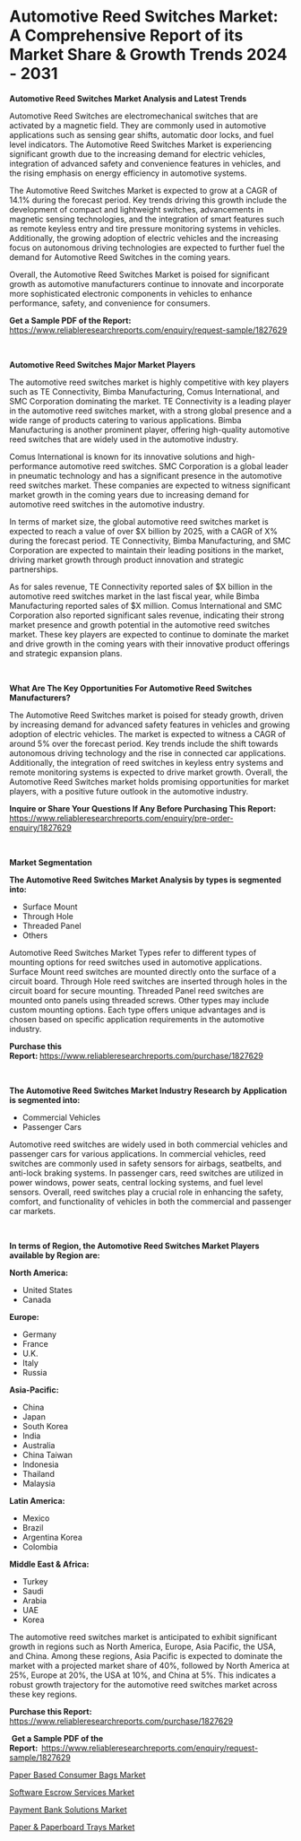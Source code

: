 <p><h1>Automotive Reed Switches Market: A Comprehensive Report of its Market Share & Growth Trends 2024 - 2031</h1></p><p><strong>Automotive Reed Switches Market Analysis and Latest Trends</strong></p>
<p><p>Automotive Reed Switches are electromechanical switches that are activated by a magnetic field. They are commonly used in automotive applications such as sensing gear shifts, automatic door locks, and fuel level indicators. The Automotive Reed Switches Market is experiencing significant growth due to the increasing demand for electric vehicles, integration of advanced safety and convenience features in vehicles, and the rising emphasis on energy efficiency in automotive systems.</p><p>The Automotive Reed Switches Market is expected to grow at a CAGR of 14.1% during the forecast period. Key trends driving this growth include the development of compact and lightweight switches, advancements in magnetic sensing technologies, and the integration of smart features such as remote keyless entry and tire pressure monitoring systems in vehicles. Additionally, the growing adoption of electric vehicles and the increasing focus on autonomous driving technologies are expected to further fuel the demand for Automotive Reed Switches in the coming years.</p><p>Overall, the Automotive Reed Switches Market is poised for significant growth as automotive manufacturers continue to innovate and incorporate more sophisticated electronic components in vehicles to enhance performance, safety, and convenience for consumers.</p></p>
<p><strong>Get a Sample PDF of the Report:&nbsp;</strong> <a href="https://www.reliableresearchreports.com/enquiry/request-sample/1827629">https://www.reliableresearchreports.com/enquiry/request-sample/1827629</a></p>
<p>&nbsp;</p>
<p><strong>Automotive Reed Switches Major Market Players</strong></p>
<p><p>The automotive reed switches market is highly competitive with key players such as TE Connectivity, Bimba Manufacturing, Comus International, and SMC Corporation dominating the market. TE Connectivity is a leading player in the automotive reed switches market, with a strong global presence and a wide range of products catering to various applications. Bimba Manufacturing is another prominent player, offering high-quality automotive reed switches that are widely used in the automotive industry.</p><p>Comus International is known for its innovative solutions and high-performance automotive reed switches. SMC Corporation is a global leader in pneumatic technology and has a significant presence in the automotive reed switches market. These companies are expected to witness significant market growth in the coming years due to increasing demand for automotive reed switches in the automotive industry.</p><p>In terms of market size, the global automotive reed switches market is expected to reach a value of over $X billion by 2025, with a CAGR of X% during the forecast period. TE Connectivity, Bimba Manufacturing, and SMC Corporation are expected to maintain their leading positions in the market, driving market growth through product innovation and strategic partnerships.</p><p>As for sales revenue, TE Connectivity reported sales of $X billion in the automotive reed switches market in the last fiscal year, while Bimba Manufacturing reported sales of $X million. Comus International and SMC Corporation also reported significant sales revenue, indicating their strong market presence and growth potential in the automotive reed switches market. These key players are expected to continue to dominate the market and drive growth in the coming years with their innovative product offerings and strategic expansion plans.</p></p>
<p>&nbsp;</p>
<p><strong>What Are The Key Opportunities For Automotive Reed Switches Manufacturers?</strong></p>
<p><p>The Automotive Reed Switches market is poised for steady growth, driven by increasing demand for advanced safety features in vehicles and growing adoption of electric vehicles. The market is expected to witness a CAGR of around 5% over the forecast period. Key trends include the shift towards autonomous driving technology and the rise in connected car applications. Additionally, the integration of reed switches in keyless entry systems and remote monitoring systems is expected to drive market growth. Overall, the Automotive Reed Switches market holds promising opportunities for market players, with a positive future outlook in the automotive industry.</p></p>
<p><strong>Inquire or Share Your Questions If Any Before Purchasing This Report:</strong> <a href="https://www.reliableresearchreports.com/enquiry/pre-order-enquiry/1827629">https://www.reliableresearchreports.com/enquiry/pre-order-enquiry/1827629</a></p>
<p>&nbsp;</p>
<p><strong>Market Segmentation</strong></p>
<p><strong>The Automotive Reed Switches Market Analysis by types is segmented into:</strong></p>
<p><ul><li>Surface Mount</li><li>Through Hole</li><li>Threaded Panel</li><li>Others</li></ul></p>
<p><p>Automotive Reed Switches Market Types refer to different types of mounting options for reed switches used in automotive applications. Surface Mount reed switches are mounted directly onto the surface of a circuit board. Through Hole reed switches are inserted through holes in the circuit board for secure mounting. Threaded Panel reed switches are mounted onto panels using threaded screws. Other types may include custom mounting options. Each type offers unique advantages and is chosen based on specific application requirements in the automotive industry.</p></p>
<p><strong>Purchase this Report:&nbsp;</strong><a href="https://www.reliableresearchreports.com/purchase/1827629">https://www.reliableresearchreports.com/purchase/1827629</a></p>
<p>&nbsp;</p>
<p><strong>The Automotive Reed Switches Market Industry Research by Application is segmented into:</strong></p>
<p><ul><li>Commercial Vehicles</li><li>Passenger Cars</li></ul></p>
<p><p>Automotive reed switches are widely used in both commercial vehicles and passenger cars for various applications. In commercial vehicles, reed switches are commonly used in safety sensors for airbags, seatbelts, and anti-lock braking systems. In passenger cars, reed switches are utilized in power windows, power seats, central locking systems, and fuel level sensors. Overall, reed switches play a crucial role in enhancing the safety, comfort, and functionality of vehicles in both the commercial and passenger car markets.</p></p>
<p>&nbsp;</p>
<p><strong>In terms of Region, the Automotive Reed Switches Market Players available by Region are:</strong></p>
<p>
    <p> <strong> North America: </strong>
        <ul>
            <li>United States</li>
            <li>Canada</li>
        </ul>
        </p> 
    <p> <strong> Europe: </strong>
        <ul>
            <li>Germany</li>
            <li>France</li>
            <li>U.K.</li>
            <li>Italy</li>
            <li>Russia</li>
        </ul>
        </p> 
    <p> <strong> Asia-Pacific: </strong>
        <ul>
            <li>China</li>
            <li>Japan</li>
            <li>South Korea</li>
            <li>India</li>
            <li>Australia</li>
            <li>China Taiwan</li>
            <li>Indonesia</li>
            <li>Thailand</li>
            <li>Malaysia</li>
        </ul>
        </p> 
    <p> <strong> Latin America: </strong>
        <ul>
            <li>Mexico</li>
            <li>Brazil</li>
            <li>Argentina Korea</li>
            <li>Colombia</li>
        </ul>
        </p> 
    <p> <strong> Middle East & Africa: </strong>
        <ul>
            <li>Turkey</li>
            <li>Saudi</li>
            <li>Arabia</li>
            <li>UAE</li>
            <li>Korea</li>
        </ul>
    </p>
    </p>
<p><p>The automotive reed switches market is anticipated to exhibit significant growth in regions such as North America, Europe, Asia Pacific, the USA, and China. Among these regions, Asia Pacific is expected to dominate the market with a projected market share of 40%, followed by North America at 25%, Europe at 20%, the USA at 10%, and China at 5%. This indicates a robust growth trajectory for the automotive reed switches market across these key regions.</p></p>
<p><strong>Purchase this Report: </strong><a href="https://www.reliableresearchreports.com/purchase/1827629">https://www.reliableresearchreports.com/purchase/1827629</a></p>
<p>&nbsp;<strong>Get a Sample PDF of the Report:&nbsp;&nbsp;</strong><a href="https://www.reliableresearchreports.com/enquiry/request-sample/1827629">https://www.reliableresearchreports.com/enquiry/request-sample/1827629</a></p>
<p><strong></strong></p>
<p><p><a href="https://view.publitas.com/reportprime-1/paper-based-consumer-bags-market-size-reflecting-a-forecast-till-2030-market-by-type-by-application-and-by-geography/">Paper Based Consumer Bags Market</a></p><p><a href="https://simplistic-meeting-7ee.notion.site/Software-Escrow-Services-Market-Size-Focuses-on-Market-Dynamics-In-Depth-Analysis-and-Future-Projec-9222ada298984aad812f09f20f527908">Software Escrow Services Market</a></p><p><a href="https://view.publitas.com/reportprime-1/decoding-the-payment-bank-solutions-market-a-deep-dive-into-the-latest-market-trends-market-segmentation-and-competitive-analysis/">Payment Bank Solutions Market</a></p><p><a href="https://view.publitas.com/reportprime-1/paper-paperboard-trays-market-with-the-goal-of-estimating-the-market-size-and-future-growth-potential-of-various-market-segments-based-on-component-applications-end-user-and-region/">Paper & Paperboard Trays Market</a></p></p>
